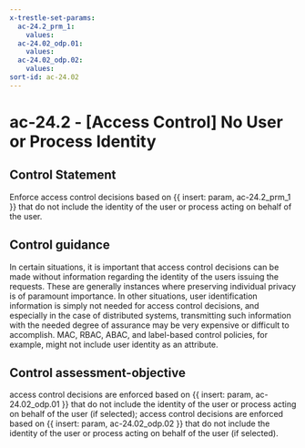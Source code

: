 ```yaml
---
x-trestle-set-params:
  ac-24.2_prm_1:
    values:
  ac-24.02_odp.01:
    values:
  ac-24.02_odp.02:
    values:
sort-id: ac-24.02
---
```


# ac-24.2 - \[Access Control\] No User or Process Identity

## Control Statement

Enforce access control decisions based on {{ insert: param, ac-24.2_prm_1 }} that do not include the identity of the user or process acting on behalf of the user.

## Control guidance

In certain situations, it is important that access control decisions can be made without information regarding the identity of the users issuing the requests. These are generally instances where preserving individual privacy is of paramount importance. In other situations, user identification information is simply not needed for access control decisions, and especially in the case of distributed systems, transmitting such information with the needed degree of assurance may be very expensive or difficult to accomplish. MAC, RBAC, ABAC, and label-based control policies, for example, might not include user identity as an attribute.

## Control assessment-objective

access control decisions are enforced based on {{ insert: param, ac-24.02_odp.01 }} that do not include the identity of the user or process acting on behalf of the user (if selected);
access control decisions are enforced based on {{ insert: param, ac-24.02_odp.02 }} that do not include the identity of the user or process acting on behalf of the user (if selected).
